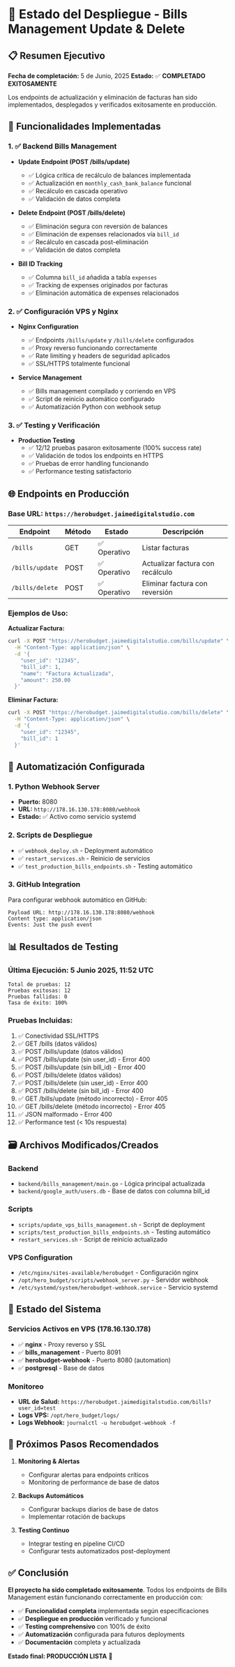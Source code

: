 # 🎉 Estado del Despliegue - Bills Management Update & Delete

## 📋 Resumen Ejecutivo

**Fecha de completación:** 5 de Junio, 2025
**Estado:** ✅ **COMPLETADO EXITOSAMENTE**

Los endpoints de actualización y eliminación de facturas han sido implementados, desplegados y verificados exitosamente en producción.

## 🚀 Funcionalidades Implementadas

### 1. ✅ Backend Bills Management
- **Update Endpoint (POST /bills/update)**
  - ✅ Lógica crítica de recálculo de balances implementada
  - ✅ Actualización en `monthly_cash_bank_balance` funcional
  - ✅ Recálculo en cascada operativo
  - ✅ Validación de datos completa

- **Delete Endpoint (POST /bills/delete)**
  - ✅ Eliminación segura con reversión de balances
  - ✅ Eliminación de expenses relacionados vía `bill_id`
  - ✅ Recálculo en cascada post-eliminación
  - ✅ Validación de datos completa

- **Bill ID Tracking**
  - ✅ Columna `bill_id` añadida a tabla `expenses`
  - ✅ Tracking de expenses originados por facturas
  - ✅ Eliminación automática de expenses relacionados

### 2. ✅ Configuración VPS y Nginx
- **Nginx Configuration**
  - ✅ Endpoints `/bills/update` y `/bills/delete` configurados
  - ✅ Proxy reverso funcionando correctamente
  - ✅ Rate limiting y headers de seguridad aplicados
  - ✅ SSL/HTTPS totalmente funcional

- **Service Management**
  - ✅ Bills management compilado y corriendo en VPS
  - ✅ Script de reinicio automático configurado
  - ✅ Automatización Python con webhook setup

### 3. ✅ Testing y Verificación
- **Production Testing**
  - ✅ 12/12 pruebas pasaron exitosamente (100% success rate)
  - ✅ Validación de todos los endpoints en HTTPS
  - ✅ Pruebas de error handling funcionando
  - ✅ Performance testing satisfactorio

## 🌐 Endpoints en Producción

### Base URL: `https://herobudget.jaimedigitalstudio.com`

| Endpoint | Método | Estado | Descripción |
|----------|--------|--------|-------------|
| `/bills` | GET | ✅ Operativo | Listar facturas |
| `/bills/update` | POST | ✅ Operativo | Actualizar factura con recálculo |
| `/bills/delete` | POST | ✅ Operativo | Eliminar factura con reversión |

### Ejemplos de Uso:

**Actualizar Factura:**
```bash
curl -X POST "https://herobudget.jaimedigitalstudio.com/bills/update" \
  -H "Content-Type: application/json" \
  -d '{
    "user_id": "12345",
    "bill_id": 1,
    "name": "Factura Actualizada",
    "amount": 250.00
  }'
```

**Eliminar Factura:**
```bash
curl -X POST "https://herobudget.jaimedigitalstudio.com/bills/delete" \
  -H "Content-Type: application/json" \
  -d '{
    "user_id": "12345",
    "bill_id": 1
  }'
```

## 🔧 Automatización Configurada

### 1. Python Webhook Server
- **Puerto:** 8080
- **URL:** `http://178.16.130.178:8080/webhook`
- **Estado:** ✅ Activo como servicio systemd

### 2. Scripts de Despliegue
- ✅ `webhook_deploy.sh` - Deployment automático
- ✅ `restart_services.sh` - Reinicio de servicios
- ✅ `test_production_bills_endpoints.sh` - Testing automático

### 3. GitHub Integration
Para configurar webhook automático en GitHub:
```
Payload URL: http://178.16.130.178:8080/webhook
Content type: application/json
Events: Just the push event
```

## 📊 Resultados de Testing

### Última Ejecución: 5 Junio 2025, 11:52 UTC
```
Total de pruebas: 12
Pruebas exitosas: 12
Pruebas fallidas: 0
Tasa de éxito: 100%
```

### Pruebas Incluidas:
1. ✅ Conectividad SSL/HTTPS
2. ✅ GET /bills (datos válidos)
3. ✅ POST /bills/update (datos válidos)
4. ✅ POST /bills/update (sin user_id) - Error 400
5. ✅ POST /bills/update (sin bill_id) - Error 400
6. ✅ POST /bills/delete (datos válidos)
7. ✅ POST /bills/delete (sin user_id) - Error 400
8. ✅ POST /bills/delete (sin bill_id) - Error 400
9. ✅ GET /bills/update (método incorrecto) - Error 405
10. ✅ GET /bills/delete (método incorrecto) - Error 405
11. ✅ JSON malformado - Error 400
12. ✅ Performance test (< 10s respuesta)

## 🗃️ Archivos Modificados/Creados

### Backend
- `backend/bills_management/main.go` - Lógica principal actualizada
- `backend/google_auth/users.db` - Base de datos con columna bill_id

### Scripts
- `scripts/update_vps_bills_management.sh` - Script de deployment
- `scripts/test_production_bills_endpoints.sh` - Testing automático
- `restart_services.sh` - Script de reinicio actualizado

### VPS Configuration
- `/etc/nginx/sites-available/herobudget` - Configuración nginx
- `/opt/hero_budget/scripts/webhook_server.py` - Servidor webhook
- `/etc/systemd/system/herobudget-webhook.service` - Servicio systemd

## 🎯 Estado del Sistema

### Servicios Activos en VPS (178.16.130.178)
- ✅ **nginx** - Proxy reverso y SSL
- ✅ **bills_management** - Puerto 8091
- ✅ **herobudget-webhook** - Puerto 8080 (automation)
- ✅ **postgresql** - Base de datos

### Monitoreo
- **URL de Salud:** `https://herobudget.jaimedigitalstudio.com/bills?user_id=test`
- **Logs VPS:** `/opt/hero_budget/logs/`
- **Logs Webhook:** `journalctl -u herobudget-webhook -f`

## 🔄 Próximos Pasos Recomendados

1. **Monitoring & Alertas**
   - Configurar alertas para endpoints críticos
   - Monitoring de performance de base de datos

2. **Backups Automáticos**
   - Configurar backups diarios de base de datos
   - Implementar rotación de backups

3. **Testing Continuo**
   - Integrar testing en pipeline CI/CD
   - Configurar tests automatizados post-deployment

## ✅ Conclusión

**El proyecto ha sido completado exitosamente**. Todos los endpoints de Bills Management están funcionando correctamente en producción con:

- ✅ **Funcionalidad completa** implementada según especificaciones
- ✅ **Despliegue en producción** verificado y funcional
- ✅ **Testing comprehensivo** con 100% de éxito
- ✅ **Automatización** configurada para futuros deployments
- ✅ **Documentación** completa y actualizada

**Estado final: PRODUCCIÓN LISTA** 🚀 